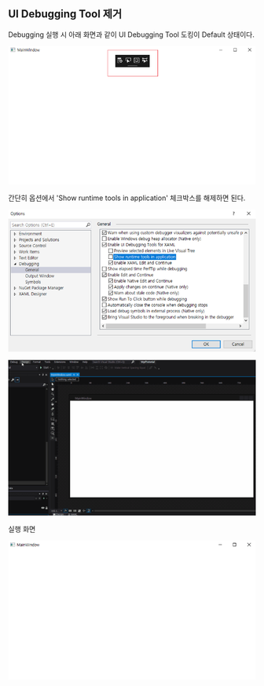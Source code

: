 <h2>UI Debugging Tool 제거</h2>
<pr>Debugging 실행 시 아래 화면과 같이 UI Debugging Tool 도킹이 Default 상태이다.</pr>

![UIDebuggingTool](./Screenshot/UIDebuggingTool.png)

<pr></pr>
<pr>간단히 옵션에서 'Show runtime tools in application' 체크박스를 해제하면 된다. 

![Option](./Screenshot/Option.png)

<pr></pr>

![RemoveTool](./Screenshot/RemoveTool.gif)

<pr></pr>
<pr>실행 화면</pr>

![NonUIDebuggingTool](./Screenshot/NonUIDebuggingTool.png)
